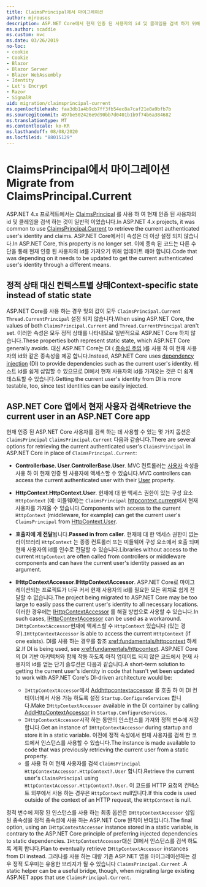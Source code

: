 ```yaml
---
title: ClaimsPrincipal에서 마이그레이션
author: mjrousos
description: ASP.NET Core에서 현재 인증 된 사용자의 id 및 클레임을 검색 하기 위해 ClaimsPrincipal에서 다른 곳으로 마이그레이션하는 방법에 대해 알아봅니다.
ms.author: scaddie
ms.custom: mvc
ms.date: 03/26/2019
no-loc:
- cookie
- Cookie
- Blazor
- Blazor Server
- Blazor WebAssembly
- Identity
- Let's Encrypt
- Razor
- SignalR
uid: migration/claimsprincipal-current
ms.openlocfilehash: faa3db1a4b9cb7ff3fb54ec8a7caf21e8a9bfb7b
ms.sourcegitcommit: 497be502426e9d90bb7d0401b1b9f74b6a384682
ms.translationtype: MT
ms.contentlocale: ko-KR
ms.lasthandoff: 08/08/2020
ms.locfileid: "88015129"
---
```

# <a name="migrate-from-claimsprincipalcurrent"></a><span data-ttu-id="cfa6c-103">ClaimsPrincipal에서 마이그레이션</span><span class="sxs-lookup"><span data-stu-id="cfa6c-103">Migrate from ClaimsPrincipal.Current</span></span>

<span data-ttu-id="cfa6c-104">ASP.NET 4.x 프로젝트에서는 [ClaimsPrincipal](/dotnet/api/system.security.claims.claimsprincipal.current) 를 사용 하 여 현재 인증 된 사용자의 id 및 클레임을 검색 하는 것이 일반적 이었습니다.</span><span class="sxs-lookup"><span data-stu-id="cfa6c-104">In ASP.NET 4.x projects, it was common to use [ClaimsPrincipal.Current](/dotnet/api/system.security.claims.claimsprincipal.current) to retrieve the current authenticated user's identity and claims.</span></span> <span data-ttu-id="cfa6c-105">ASP.NET Core에서이 속성은 더 이상 설정 되지 않습니다.</span><span class="sxs-lookup"><span data-stu-id="cfa6c-105">In ASP.NET Core, this property is no longer set.</span></span> <span data-ttu-id="cfa6c-106">이에 종속 된 코드는 다른 수단을 통해 현재 인증 된 사용자의 id를 가져오기 위해 업데이트 해야 합니다.</span><span class="sxs-lookup"><span data-stu-id="cfa6c-106">Code that was depending on it needs to be updated to get the current authenticated user's identity through a different means.</span></span>

## <a name="context-specific-state-instead-of-static-state"></a><span data-ttu-id="cfa6c-107">정적 상태 대신 컨텍스트별 상태</span><span class="sxs-lookup"><span data-stu-id="cfa6c-107">Context-specific state instead of static state</span></span>

<span data-ttu-id="cfa6c-108">ASP.NET Core를 사용 하는 경우 및의 값이 모두 `ClaimsPrincipal.Current` `Thread.CurrentPrincipal` 설정 되지 않습니다.</span><span class="sxs-lookup"><span data-stu-id="cfa6c-108">When using ASP.NET Core, the values of both `ClaimsPrincipal.Current` and `Thread.CurrentPrincipal` aren't set.</span></span> <span data-ttu-id="cfa6c-109">이러한 속성은 모두 정적 상태를 나타내므로 일반적으로 ASP.NET Core 하지 않습니다.</span><span class="sxs-lookup"><span data-stu-id="cfa6c-109">These properties both represent static state, which ASP.NET Core generally avoids.</span></span> <span data-ttu-id="cfa6c-110">대신 ASP.NET Core는 DI ( [종속성 주입](xref:fundamentals/dependency-injection) )를 사용 하 여 현재 사용자의 id와 같은 종속성을 제공 합니다.</span><span class="sxs-lookup"><span data-stu-id="cfa6c-110">Instead, ASP.NET Core uses [dependency injection](xref:fundamentals/dependency-injection) (DI) to provide dependencies such as the current user's identity.</span></span> <span data-ttu-id="cfa6c-111">테스트 id를 쉽게 삽입할 수 있으므로 DI에서 현재 사용자의 id를 가져오는 것은 더 쉽게 테스트할 수 있습니다.</span><span class="sxs-lookup"><span data-stu-id="cfa6c-111">Getting the current user's identity from DI is more testable, too, since test identities can be easily injected.</span></span>

## <a name="retrieve-the-current-user-in-an-aspnet-core-app"></a><span data-ttu-id="cfa6c-112">ASP.NET Core 앱에서 현재 사용자 검색</span><span class="sxs-lookup"><span data-stu-id="cfa6c-112">Retrieve the current user in an ASP.NET Core app</span></span>

<span data-ttu-id="cfa6c-113">현재 인증 된 ASP.NET Core 사용자를 검색 하는 데 사용할 수 있는 몇 가지 옵션은 `ClaimsPrincipal` `ClaimsPrincipal.Current` 다음과 같습니다.</span><span class="sxs-lookup"><span data-stu-id="cfa6c-113">There are several options for retrieving the current authenticated user's `ClaimsPrincipal` in ASP.NET Core in place of `ClaimsPrincipal.Current`:</span></span>

* <span data-ttu-id="cfa6c-114">**Controllerbase. User**.</span><span class="sxs-lookup"><span data-stu-id="cfa6c-114">**ControllerBase.User**.</span></span> <span data-ttu-id="cfa6c-115">MVC 컨트롤러는 [사용자](/dotnet/api/microsoft.aspnetcore.mvc.controllerbase.user) 속성을 사용 하 여 현재 인증 된 사용자에 액세스할 수 있습니다.</span><span class="sxs-lookup"><span data-stu-id="cfa6c-115">MVC controllers can access the current authenticated user with their [User](/dotnet/api/microsoft.aspnetcore.mvc.controllerbase.user) property.</span></span>
* <span data-ttu-id="cfa6c-116">**HttpContext**.</span><span class="sxs-lookup"><span data-stu-id="cfa6c-116">**HttpContext.User**.</span></span> <span data-ttu-id="cfa6c-117">현재에 대 한 액세스 권한이 있는 구성 요소 `HttpContext` (예: 미들웨어)는 `ClaimsPrincipal` [httpcontext.current](/dotnet/api/microsoft.aspnetcore.http.httpcontext.user)에서 현재 사용자를 가져올 수 있습니다.</span><span class="sxs-lookup"><span data-stu-id="cfa6c-117">Components with access to the current `HttpContext` (middleware, for example) can get the current user's `ClaimsPrincipal` from [HttpContext.User](/dotnet/api/microsoft.aspnetcore.http.httpcontext.user).</span></span>
* <span data-ttu-id="cfa6c-118">**호출자에 게 전달**됩니다.</span><span class="sxs-lookup"><span data-stu-id="cfa6c-118">**Passed in from caller**.</span></span> <span data-ttu-id="cfa6c-119">현재에 대 한 액세스 권한이 없는 라이브러리 `HttpContext` 는 종종 컨트롤러 또는 미들웨어 구성 요소에서 호출 되며 현재 사용자의 id를 인수로 전달할 수 있습니다.</span><span class="sxs-lookup"><span data-stu-id="cfa6c-119">Libraries without access to the current `HttpContext` are often called from controllers or middleware components and can have the current user's identity passed as an argument.</span></span>
* <span data-ttu-id="cfa6c-120">**IHttpContextAccessor**.</span><span class="sxs-lookup"><span data-stu-id="cfa6c-120">**IHttpContextAccessor**.</span></span> <span data-ttu-id="cfa6c-121">ASP.NET Core로 마이그레이션되는 프로젝트가 너무 커서 현재 사용자의 id를 필요한 모든 위치로 쉽게 전달할 수 없습니다.</span><span class="sxs-lookup"><span data-stu-id="cfa6c-121">The project being migrated to ASP.NET Core may be too large to easily pass the current user's identity to all necessary locations.</span></span> <span data-ttu-id="cfa6c-122">이러한 경우에는 [IHttpContextAccessor](/dotnet/api/microsoft.aspnetcore.http.ihttpcontextaccessor) 를 해결 방법으로 사용할 수 있습니다.</span><span class="sxs-lookup"><span data-stu-id="cfa6c-122">In such cases, [IHttpContextAccessor](/dotnet/api/microsoft.aspnetcore.http.ihttpcontextaccessor) can be used as a workaround.</span></span> <span data-ttu-id="cfa6c-123">`IHttpContextAccessor`현재에 액세스할 수 `HttpContext` 있습니다 (있는 경우).</span><span class="sxs-lookup"><span data-stu-id="cfa6c-123">`IHttpContextAccessor` is able to access the current `HttpContext` (if one exists).</span></span> <span data-ttu-id="cfa6c-124">DI를 사용 하는 경우를 참조 <xref:fundamentals/httpcontext> 하세요.</span><span class="sxs-lookup"><span data-stu-id="cfa6c-124">If DI is being used, see <xref:fundamentals/httpcontext>.</span></span> <span data-ttu-id="cfa6c-125">ASP.NET Core의 DI 기반 아키텍처와 함께 작동 하도록 아직 업데이트 되지 않은 코드에서 현재 사용자의 id를 얻는 단기 솔루션은 다음과 같습니다.</span><span class="sxs-lookup"><span data-stu-id="cfa6c-125">A short-term solution to getting the current user's identity in code that hasn't yet been updated to work with ASP.NET Core's DI-driven architecture would be:</span></span>

  * <span data-ttu-id="cfa6c-126">`IHttpContextAccessor`에서 [Addhttpcontextaccessor](https://github.com/aspnet/Hosting/issues/793) 를 호출 하 여 DI 컨테이너에서 사용 가능 하도록 설정 `Startup.ConfigureServices` 합니다.</span><span class="sxs-lookup"><span data-stu-id="cfa6c-126">Make `IHttpContextAccessor` available in the DI container by calling [AddHttpContextAccessor](https://github.com/aspnet/Hosting/issues/793) in `Startup.ConfigureServices`.</span></span>
  * <span data-ttu-id="cfa6c-127">`IHttpContextAccessor`시작 하는 동안의 인스턴스를 가져와 정적 변수에 저장 합니다.</span><span class="sxs-lookup"><span data-stu-id="cfa6c-127">Get an instance of `IHttpContextAccessor` during startup and store it in a static variable.</span></span> <span data-ttu-id="cfa6c-128">이전에 정적 속성에서 현재 사용자를 검색 한 코드에서 인스턴스를 사용할 수 있습니다.</span><span class="sxs-lookup"><span data-stu-id="cfa6c-128">The instance is made available to code that was previously retrieving the current user from a static property.</span></span>
  * <span data-ttu-id="cfa6c-129">를 사용 하 여 현재 사용자를 검색 `ClaimsPrincipal` `HttpContextAccessor.HttpContext?.User` 합니다.</span><span class="sxs-lookup"><span data-stu-id="cfa6c-129">Retrieve the current user's `ClaimsPrincipal` using `HttpContextAccessor.HttpContext?.User`.</span></span> <span data-ttu-id="cfa6c-130">이 코드를 HTTP 요청의 컨텍스트 외부에서 사용 하는 경우은 `HttpContext` null입니다.</span><span class="sxs-lookup"><span data-stu-id="cfa6c-130">If this code is used outside of the context of an HTTP request, the `HttpContext` is null.</span></span>

<span data-ttu-id="cfa6c-131">정적 변수에 저장 된 인스턴스를 사용 하는 최종 옵션은 `IHttpContextAccessor` 삽입 된 종속성을 정적 종속성에 사용 하는 ASP.NET Core 원칙이 반대입니다.</span><span class="sxs-lookup"><span data-stu-id="cfa6c-131">The final option, using an `IHttpContextAccessor` instance stored in a static variable, is contrary to the ASP.NET Core principle of preferring injected dependencies to static dependencies.</span></span> <span data-ttu-id="cfa6c-132">`IHttpContextAccessor`대신 DI에서 인스턴스를 검색 하도록 계획 합니다.</span><span class="sxs-lookup"><span data-stu-id="cfa6c-132">Plan to eventually retrieve `IHttpContextAccessor` instances from DI instead.</span></span> <span data-ttu-id="cfa6c-133">그러나를 사용 하는 대량 기존 ASP.NET 앱을 마이그레이션하는 경우 정적 도우미는 유용한 브리지가 될 수 있습니다 `ClaimsPrincipal.Current` .</span><span class="sxs-lookup"><span data-stu-id="cfa6c-133">A static helper can be a useful bridge, though, when migrating large existing ASP.NET apps that use `ClaimsPrincipal.Current`.</span></span>

